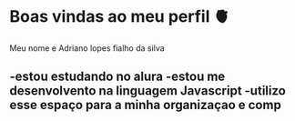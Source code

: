 # Boas vindas ao meu perfil 🫀

Meu nome e Adriano lopes fialho da silva 

-estou estudando no alura 
-estou me desenvolvento na linguagem Javascript
-utilizo esse espaço para  a minha organizaçao e comp
-
